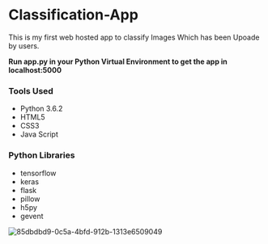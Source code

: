 # Classification-App 

  
  This is my first web hosted app to classify Images
  Which has been Upoade by users.
   
   **Run app.py in your Python Virtual Environment to get the app in localhost:5000**
  
   ### Tools Used
   
   * Python 3.6.2
   * HTML5
   * CSS3
   * Java Script
  ### Python Libraries
        
   * tensorflow
   * keras
   * flask
   * pillow
   * h5py
   * gevent
       
![85dbdbd9-0c5a-4bfd-912b-1313e6509049](https://user-images.githubusercontent.com/42816499/63706466-1ad95b00-c84d-11e9-99fe-da2e951be8c6.jpg)
